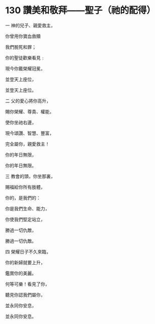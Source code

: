 # 130 讚美和敬拜——聖子（祂的配得）

一 神的兒子、親愛救主，

你曾用你寶血救贖

我們脫死和罪；

你的聖徒歡樂看見﹕

現今你戴榮耀冠冕，

並登天上座位，

並登天上座位。

二 父的愛心將你高升，

賜你榮耀、尊貴、權能，

使你坐祂右邊，

現今頌讚、智慧、豐富，

完全屬你，親愛救主！

你的年日無限，

你的年日無限。

三 教會的頭，你坐那裏，

賜福給你所有肢體，

你的，是我們的：

你是我們生命、能力，

你使我們堅定站立，

勝過一切仇敵，

勝過一切仇敵。

四 榮耀日子不久來臨，

你的新婦就要上升，

鑑賞你的美麗。

何等可樂！看見了你，

聽見你認我們屬你，

並永同你安息，

並永同你安息。

